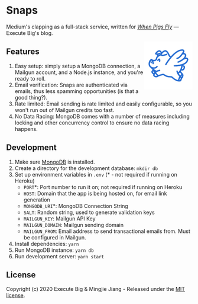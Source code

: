 # Snaps

Medium's clapping as a full-stack service, written for [_When Pigs Fly_](https://executebig.org/blog) — Execute Big's blog. 

<img src="assets/img/executebig-logo.png" width="130" alt="Execute Pig" align="right">

## Features
1. Easy setup: simply setup a MongoDB connection, a Mailgun account, and a Node.js instance, and you're ready to roll.
1. Email verification: Snaps are authenticated via emails, thus less spamming opportunities (is that a good thing?).
1. Rate limited: Email sending is rate limited and easily configurable, so you won't run out of Mailgun credits too fast.
1. No Data Racing: MongoDB comes with a number of measures including locking and other concurrency control to ensure no data racing happens.

## Development

1. Make sure [MongoDB](https://www.mongodb.com/download-center/community) is installed.
1. Create a directory for the development database: `mkdir db`
1. Set up environment variables in `.env` (* - not required if running on Heroku)
    * `PORT`*: Port number to run it on; not required if running on Heroku
    * `HOST`: Domain that the app is being hosted on, for email link generation
    * `MONGODB_URI`*: MongoDB Connection String
    * `SALT`: Random string, used to generate validation keys
    * `MAILGUN_KEY`: Mailgun API Key
    * `MAILGUN_DOMAIN`: Mailgun sending domain
    * `MAILGUN_FROM`: Email address to send transactional emails from. Must be configured in Mailgun.
1. Install dependencies: `yarn`
1. Run MongoDB instance: `yarn db`
1. Run development server: `yarn start`

## License

Copyright (c) 2020 Execute Big & Mingjie Jiang - Released under the [MIT license](LICENSE).
